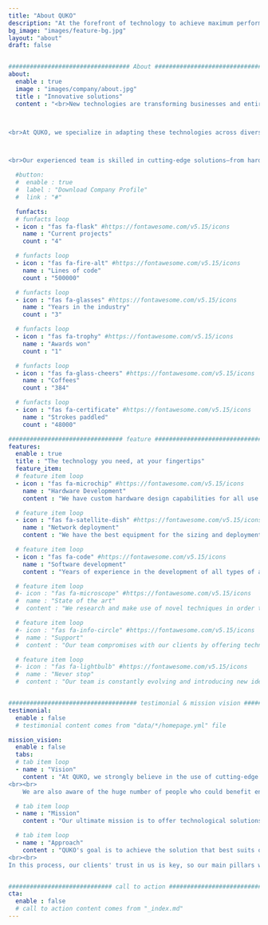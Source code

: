```yaml
---
title: "About QUKO"
description: "At the forefront of technology to achieve maximum performance"
bg_image: "images/feature-bg.jpg"
layout: "about"
draft: false


################################## About #####################################
about:
  enable : true
  image : "images/company/about.jpg"
  title : "Innovative solutions"
  content : "<br>New technologies are transforming businesses and entire industries. From AI and data science to the Internet of Things and advanced data processing, leveraging these tools is essential for maximizing performance today.



<br>At QUKO, we specialize in adapting these technologies across diverse scenarios to optimize processes in ways once thought impossible.



<br>Our experienced team is skilled in cutting-edge solutions—from hardware and software to signal processing, communication networks, and embedded systems—ensuring the perfect fit for your unique needs."

  #button:
  #  enable : true
  #  label : "Download Company Profile"
  #  link : "#"

  funfacts:
  # funfacts loop
  - icon : "fas fa-flask" #https://fontawesome.com/v5.15/icons
    name : "Current projects"
    count : "4"

  # funfacts loop
  - icon : "fas fa-fire-alt" #https://fontawesome.com/v5.15/icons
    name : "Lines of code"
    count : "500000"

  # funfacts loop
  - icon : "fas fa-glasses" #https://fontawesome.com/v5.15/icons
    name : "Years in the industry"
    count : "3"

  # funfacts loop
  - icon : "fas fa-trophy" #https://fontawesome.com/v5.15/icons
    name : "Awards won"
    count : "1"

  # funfacts loop
  - icon : "fas fa-glass-cheers" #https://fontawesome.com/v5.15/icons
    name : "Coffees"
    count : "384"

  # funfacts loop
  - icon : "fas fa-certificate" #https://fontawesome.com/v5.15/icons
    name : "Strokes paddled"
    count : "48000"

################################ feature #####################################
features:
  enable : true
  title : "The technology you need, at your fingertips"
  feature_item:
  # feature item loop
  - icon : "fas fa-microchip" #https://fontawesome.com/v5.15/icons
    name : "Hardware Development"
    content : "We have custom hardware design capabilities for all use cases."

  # feature item loop
  - icon : "fas fa-satellite-dish" #https://fontawesome.com/v5.15/icons
    name : "Network deployment"
    content : "We have the best equipment for the sizing and deployment of telecommunications networks"

  # feature item loop
  - icon : "fas fa-code" #https://fontawesome.com/v5.15/icons
    name : "Software development"
    content : "Years of experience in the development of all types of applications and software solutions"

  # feature item loop
  #- icon : "fas fa-microscope" #https://fontawesome.com/v5.15/icons
  #  name : "State of the art"
  #  content : "We research and make use of novel techniques in order to bring the most innovative solutions to the market"

  # feature item loop
  #- icon : "fas fa-info-circle" #https://fontawesome.com/v5.15/icons
  #  name : "Support"
  #  content : "Our team compromises with our clients by offering technical and advisorial support during the first months"

  # feature item loop
  #- icon : "fas fa-lightbulb" #https://fontawesome.com/v5.15/icons
  #  name : "Never stop"
  #  content : "Our team is constantly evolving and introducing new ideas and updates in our products"


#################################### testimonial & mission vision #######################################
testimonial:
  enable : false
  # testimonial content comes from "data/*/homepage.yml" file

mission_vision:
  enable : false
  tabs:
  # tab item loop
  - name : "Vision"
    content : "At QUKO, we strongly believe in the use of cutting-edge technologies in order to optimize the efficiency of any type of activity or process, be it industrial, professional, sports, and more.
<br><br>
    We are also aware of the huge number of people who could benefit enormously from the implementation of this type of solutions, so we seek to make them as accessible as possible."

  # tab item loop
  - name : "Mission"
    content : "Our ultimate mission is to offer technological solutions that anyone can use to get the most out of them. Moreover, we seek to achieve this goal not only through a mere generic implementation of different technologies, but by putting the customer in our focus and adapting our research and development to their needs."

  # tab item loop
  - name : "Approach"
    content : "QUKO's goal is to achieve the solution that best suits our customers' requirements. To achieve this, we believe in establishing a close relationship with them, so that our team acquires a complete understanding of the problem to be solved and can provide the right solution.
<br><br>
In this process, our clients' trust in us is key, so our main pillars when working with them are communication and confidentiality."


############################# call to action #################################
cta:
  enable : false
  # call to action content comes from "_index.md"
---
```

